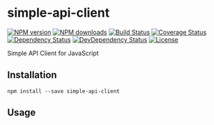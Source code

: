 # simple-api-client

[![NPM version][npm-image]][npm-url]
[![NPM downloads][npm-download-image]][npm-download-url]
[![Build Status][travis-image]][travis-url]
[![Coverage Status][codecov-image]][codecov-url]
[![Dependency Status][daviddm-image]][daviddm-url]
[![DevDependency Status][daviddm-dev-image]][daviddm-dev-url]
[![License][license-image]][license-url]

Simple API Client for JavaScript


## Installation

```
npm install --save simple-api-client
```


## Usage

[npm-url]: https://www.npmjs.com/package/simple-api-client
[npm-image]: https://img.shields.io/npm/v/simple-api-client.svg?style=flat-square
[npm-download-url]: https://www.npmjs.com/package/simple-api-client
[npm-download-image]: https://img.shields.io/npm/dt/simple-api-client.svg?style=flat-square
[travis-url]: https://travis-ci.org/moqada/simple-api-client
[travis-image]: https://img.shields.io/travis/moqada/simple-api-client.svg?style=flat-square
[daviddm-url]: https://david-dm.org/moqada/simple-api-client
[daviddm-image]: https://img.shields.io/david/moqada/simple-api-client.svg?style=flat-square
[daviddm-dev-url]: https://david-dm.org/moqada/simple-api-client#info=devDependencies
[daviddm-dev-image]: https://img.shields.io/david/dev/moqada/simple-api-client.svg?style=flat-square
[codecov-url]: https://codecov.io/github/moqada/simple-api-client
[codecov-image]: https://img.shields.io/codecov/c/github/moqada/simple-api-client.svg?style=flat-square
[license-url]: http://opensource.org/licenses/MIT
[license-image]: https://img.shields.io/npm/l/simple-api-client.svg?style=flat-square
